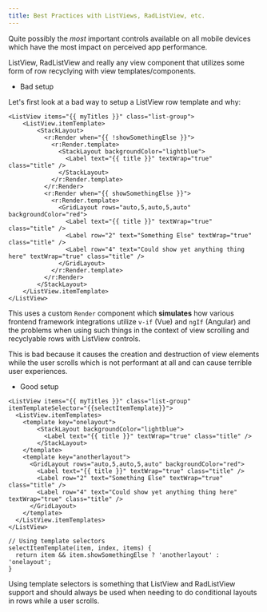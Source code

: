 ```yaml
---
title: Best Practices with ListViews, RadListView, etc.
---
```


Quite possibly the _most_ important controls available on all mobile devices which have the most impact on perceived app performance.

ListView, RadListView and really any view component that utilizes some form of row recyclying with view templates/components.

- Bad setup

Let's first look at a bad way to setup a ListView row template and why:

```
<ListView items="{{ myTitles }}" class="list-group">
    <ListView.itemTemplate>
        <StackLayout>
          <r:Render when="{{ !showSomethingElse }}">
            <r:Render.template>
              <StackLayout backgroundColor="lightblue">
                <Label text="{{ title }}" textWrap="true" class="title" />
              </StackLayout>
            </r:Render.template>
          </r:Render>
          <r:Render when="{{ showSomethingElse }}">
            <r:Render.template>
              <GridLayout rows="auto,5,auto,5,auto" backgroundColor="red">
                <Label text="{{ title }}" textWrap="true" class="title" />
                <Label row="2" text="Something Else" textWrap="true" class="title" />
                <Label row="4" text="Could show yet anything thing here" textWrap="true" class="title" />
              </GridLayout>
            </r:Render.template>
          </r:Render>
        </StackLayout>
    </ListView.itemTemplate>
</ListView>
```

This uses a custom `Render` component which **simulates** how various frontend framework integrations utilize `v-if` (Vue) and `ngIf` (Angular) and the problems when using such things in the context of view scrolling and recyclyable rows with ListView controls.

This is bad because it causes the creation and destruction of view elements while the user scrolls which is not performant at all and can cause terrible user experiences.

- Good setup

```
<ListView items="{{ myTitles }}" class="list-group" itemTemplateSelector="{{selectItemTemplate}}">
  <ListView.itemTemplates>
    <template key="onelayout">
        <StackLayout backgroundColor="lightblue">
          <Label text="{{ title }}" textWrap="true" class="title" />
        </StackLayout>
    </template>
    <template key="anotherlayout">
      <GridLayout rows="auto,5,auto,5,auto" backgroundColor="red">
        <Label text="{{ title }}" textWrap="true" class="title" />
        <Label row="2" text="Something Else" textWrap="true" class="title" />
        <Label row="4" text="Could show yet anything thing here" textWrap="true" class="title" />
      </GridLayout>
    </template>
  </ListView.itemTemplates>
</ListView>

// Using template selectors
selectItemTemplate(item, index, items) {
  return item && item.showSomethingElse ? 'anotherlayout' : 'onelayout';
}
```

Using template selectors is something that ListView and RadListView support and should always be used when needing to do conditional layouts in rows while a user scrolls.
